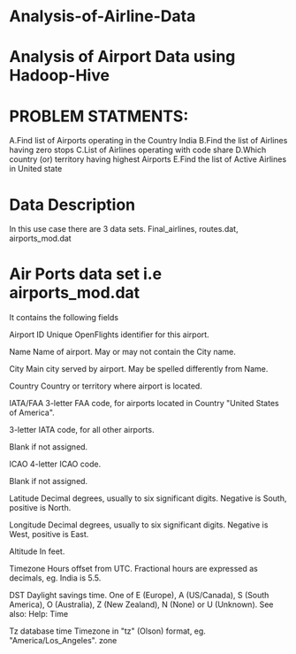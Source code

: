 # Analysis-of-Airline-Data
# Analysis of Airport Data using Hadoop-Hive

# PROBLEM STATMENTS:
A.Find list of Airports operating in the Country India
B.Find the list of Airlines having zero stops
C.List of Airlines operating with code share
D.Which country (or) territory having highest Airports
E.Find the list of Active Airlines in United state


# Data Description
In this use case there are 3 data sets. Final_airlines, routes.dat, airports_mod.dat


# Air Ports data set i.e airports_mod.dat
It contains the following fields

Airport ID Unique OpenFlights identifier for this airport.

Name Name of airport. May or may not contain the City name.

City Main city served by airport. May be spelled differently from Name.

Country Country or territory where airport is located.

IATA/FAA 3-letter FAA code, for airports located in Country "United States of America".

3-letter IATA code, for all other airports.

Blank if not assigned.

ICAO 4-letter ICAO code.

Blank if not assigned.

Latitude Decimal degrees, usually to six significant digits. Negative is South, positive is North.

Longitude Decimal degrees, usually to six significant digits. Negative is West, positive is East.

Altitude In feet.

Timezone Hours offset from UTC. Fractional hours are expressed as decimals, eg. India is 5.5.

DST Daylight savings time. One of E (Europe), A (US/Canada), S (South America), O (Australia), Z (New Zealand), N (None) or U (Unknown). See also: Help: Time

Tz database time Timezone in "tz" (Olson) format, eg. "America/Los_Angeles". zone
